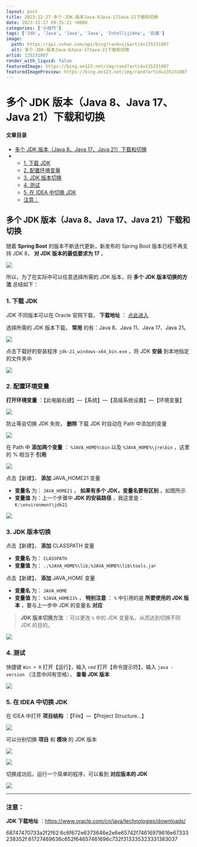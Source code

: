 ```yaml
---
layout: post
title: 2023-12-27-多个-JDK-版本Java-8Java-17Java-21下载和切换
date: 2023-12-27 09:35:21 +0800
categories: ['小技巧']
tags: ['Jdk', 'Java', 'Java', 'Java', 'Intellijidea', '后端']
image:
  path: https://api.vvhan.com/api/bing?rand=sj&artid=135231807
  alt: 多个-JDK-版本Java-8Java-17Java-21下载和切换
artid: 135231807
render_with_liquid: false
featuredImage: https://bing.ee123.net/img/rand?artid=135231807
featuredImagePreview: https://bing.ee123.net/img/rand?artid=135231807
---
```


# 多个 JDK 版本（Java 8、Java 17、Java 21）下载和切换

#### 文章目录

* [多个 JDK 版本（Java 8、Java 17、Java 21）下载和切换](#_JDK_Java_8Java_17Java_21_1)
* + [1. 下载 JDK](#1__JDK_10)
  + [2. 配置环境变量](#2__24)
  + [3. JDK 版本切换](#3_JDK__49)
  + [4. 测试](#4__66)
  + [5. 在 IDEA 中切换 JDK](#5__IDEA__JDK_73)
  + [注意：](#_95)

## 多个 JDK 版本（Java 8、Java 17、Java 21）下载和切换

随着
**Spring Boot**
的版本不断迭代更新，新发布的 Spring Boot 版本已经不再支持 JDK 8，
**对 JDK 版本的最低要求为 17**
。

![](https://i-blog.csdnimg.cn/blog_migrate/ac3911398831f2a16bedd3eb88abd1a5.png#pic_center)

所以，为了在实际中可以任意选择所需的 JDK 版本，将
**多个 JDK 版本切换的方法**
总结如下：

### 1. 下载 JDK

JDK 不同版本可以在 Oracle 官网下载，
**下载地址**
：
[点此进入](https://www.oracle.com/cn/java/technologies/downloads/)

选择所需的 JDK 版本下载，
**常用**
的有：Java 8、Java 11、Java 17、Java 21。

![](https://i-blog.csdnimg.cn/blog_migrate/2c4dd887ec25d2f9092dd2994b7749d9.png#pic_center)

点击下载好的安装程序
`jdk-21_windows-x64_bin.exe`
，将 JDK
**安装**
到本地指定的文件夹中

![](https://i-blog.csdnimg.cn/blog_migrate/cdc04b3f8bf9d64f61c4e776cca75146.png#pic_center)

### 2. 配置环境变量

**打开环境变量**
：【此电脑右键】—【系统】—【高级系统设置】—【环境变量】

![](https://i-blog.csdnimg.cn/blog_migrate/7f90e48fb16c8520fc3c95cb449ffb64.png#pic_center)

防止等会切换 JDK 失败，
**删除**
下载 JDK 时自动在 Path 中添加的变量

![](https://i-blog.csdnimg.cn/blog_migrate/a67e7c9cd3d67065aa74da6f82796a08.png#pic_center)

在 Path 中
**添加两个变量**
：
`%JAVA_HOME%\bin`
以及
`%JAVA_HOME%\jre\bin`
，这里的 % 相当于
**引用**

![](https://i-blog.csdnimg.cn/blog_migrate/5d0521d51a3f2122c319ac68814f1f84.png#pic_center)

点击【新建】，
**添加**
JAVA\_HOME21 变量

* **变量名**
  为：
  `JAVA_HOME21`
  ，
  **如果有多个 JDK，变量名要有区别**
  ，如图所示
* **变量值**
  为：上一个步骤中
  **JDK 的安装路径**
  ，我这里是：
  `K:\environment\jdk21`

![](https://i-blog.csdnimg.cn/blog_migrate/d85bfc38656a604504506031ea06d445.png#pic_center)

### 3. JDK 版本切换

点击【新建】，
**添加**
CLASSPATH 变量

* **变量名**
  为：
  `CLASSPATH`
* **变量值**
  为：
  `.;%JAVA_HOME%\lib;%JAVA_HOME%\lib\tools.jar`

点击【新建】，
**添加**
JAVA\_HOME 变量

* **变量名**
  为：
  `JAVA_HOME`
* **变量值**
  为：
  `%JAVA_HOME21%`
  ，
  **特别注意**
  ：
  `%`
  中引用的是
  **所要使用的 JDK 版本**
  ，要与上一步中 JDK 的变量名
  **对应**

> **JDK 版本切换方法**
> ：可以更改
> `%`
> 中的 JDK 变量名，从而达到切换不同 JDK 的目的。

![](https://i-blog.csdnimg.cn/blog_migrate/43e677f531fe533b8e26226869eee7e5.png#pic_center)

### 4. 测试

快捷键
`Win + R`
打开【运行】，输入
`cmd`
打开【命令提示符】，输入
`java -version`
（注意中间有空格），
**查看 JDK 版本**

![](https://i-blog.csdnimg.cn/blog_migrate/10adafd4703f124abbaf856d75608b5d.png#pic_center)

### 5. 在 IDEA 中切换 JDK

在 IDEA 中打开
**项目结构**
：【File】—【Project Structure…】

![](https://i-blog.csdnimg.cn/blog_migrate/d60346f582e55a5199a94808df63c4b2.png#pic_center)

可以分别切换
**项目**
和
**模块**
的 JDK 版本

![](https://i-blog.csdnimg.cn/blog_migrate/070318faa87da7e497858961d84465ae.png#pic_center)

![](https://i-blog.csdnimg.cn/blog_migrate/06f2ab74168c32d4ba2d0fb802deef07.png#pic_center)

切换成功后，运行一个简单的程序，可以看到
**对应版本的 JDK**

![](https://i-blog.csdnimg.cn/blog_migrate/c556238dff864dcbcda8184e1f60064c.png#pic_center)

---

### 注意：

**JDK 下载地址**
：https://www.oracle.com/cn/java/technologies/downloads/

68747470733a2f2f62:6c6f672e6373646e2e6e65742f74616979616e67333238352f:61727469636c652f64657461696c732f313335323331383037
